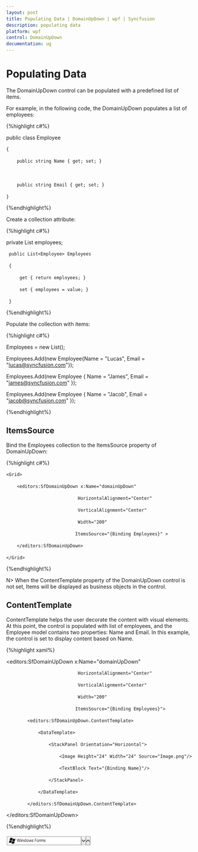 ```yaml
---
layout: post
title: Populating Data | DomainUpDown | wpf | Syncfusion
description: populating data
platform: wpf
control: DomainUpDown
documentation: ug
---
```


# Populating Data

The DomainUpDown control can be populated with a predefined list of items. 

For example, in the following code, the DomainUpDown populates a list of employees:

{%highlight c#%}





public class Employee

    {

        public string Name { get; set; }



        public string Email { get; set; }

    }



{%endhighlight%}

Create a collection attribute:

{%highlight c#%}





private List<Employee> employees;



     public List<Employee> Employees

     {

         get { return employees; }

         set { employees = value; }

     }


{%endhighlight%}


Populate the collection with items:

{%highlight c#%}





Employees = new List<Employee>();

Employees.Add(new Employee{Name = "Lucas", Email = "lucas@syncfusion.com"});

Employees.Add(new Employee { Name = "James", Email = "james@syncfusion.com" });

Employees.Add(new Employee { Name = "Jacob", Email = "jacob@syncfusion.com" });


{%endhighlight%}


## ItemsSource

Bind the Employees collection to the ItemsSource property of DomainUpDown:

{%highlight c#%}





<Page xmlns:editors="clr-namespace:Syncfusion.Windows.Controls.Input;assembly=Syncfusion.SfInput.Wpf">

    <Grid>

        <editors:SfDomainUpDown x:Name="domainUpDown"

                               HorizontalAlignment="Center"

                               VerticalAlignment="Center"

                               Width="200"

                              ItemsSource="{Binding Employees}" >           

        </editors:SfDomainUpDown>

    </Grid>

</Page>



{%endhighlight%}

N> When the ContentTemplate property of the DomainUpDown control is not set, Items will be displayed as business objects in the control.

## ContentTemplate

ContentTemplate helps the user decorate the content with visual elements. At this point, the control is populated with list of employees, and the Employee model contains two properties: Name and Email. In this example, the control is set to display content based on Name.

{%highlight xaml%}





<editors:SfDomainUpDown x:Name="domainUpDown"

                               HorizontalAlignment="Center"

                               VerticalAlignment="Center"

                               Width="200"

                              ItemsSource="{Binding Employees}">

            <editors:SfDomainUpDown.ContentTemplate>

                <DataTemplate>

                    <StackPanel Orientation="Horizontal">

                        <Image Height="24" Width="24" Source="Image.png"/>

                        <TextBlock Text="{Binding Name}"/>

                    </StackPanel>

                </DataTemplate>

            </editors:SfDomainUpDown.ContentTemplate>

</editors:SfDomainUpDown>

{%endhighlight%}



![](Populating-Data_images/Populating-Data_img1.png)


